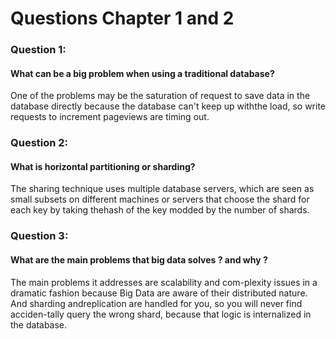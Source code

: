 # Questions Chapter 1 and 2
### Question 1:
#### What can be a big problem when using a traditional database?
One of the problems may be the saturation of request to save data in the database directly because the database can't keep up withthe load, so write requests to increment pageviews are timing out.

### Question 2:
#### What is horizontal partitioning  or  sharding?
The sharing technique uses multiple database servers, which are seen as small subsets on different machines or servers that choose the shard for each key by taking thehash  of  the  key  modded  by  the  number  of  shards.

### Question 3:
#### What are the main problems that big data solves ? and why ?
The main problems it addresses are scalability and com-plexity issues in a dramatic fashion because Big Data are aware of their distributed nature. And  sharding andreplication are handled for you, so you will never find acciden-tally query the wrong shard, because that logic is internalized in the database.
